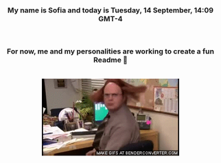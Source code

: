


<div align="center">
<h3 >My name is Sofia and today is Tuesday, 14 September, 14:09 GMT-4</h3><br>
<h3 >For now, me and my personalities are working to create a fun Readme 👋
</h3><br>
<img src='img/dwight.gif' alt='working...'/>
</div>
